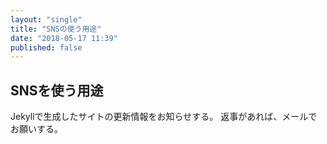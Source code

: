 ```yaml
---
layout: "single"
title: "SNSの使う用途"
date: "2018-05-17 11:39"
published: false
---
```


## SNSを使う用途
Jekyllで生成したサイトの更新情報をお知らせする。
返事があれば、メールでお願いする。
